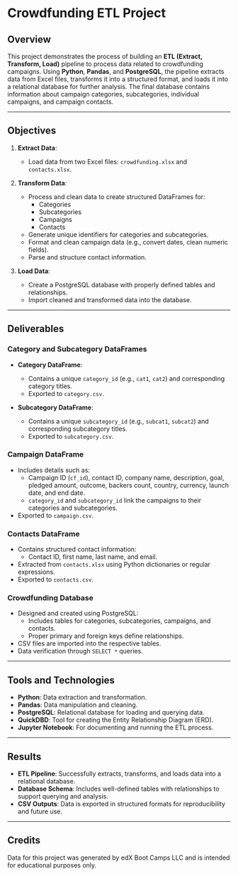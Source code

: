 # Crowdfunding ETL Project

## Overview

This project demonstrates the process of building an **ETL (Extract, Transform, Load)** pipeline to process data related to crowdfunding campaigns. Using **Python**, **Pandas**, and **PostgreSQL**, the pipeline extracts data from Excel files, transforms it into a structured format, and loads it into a relational database for further analysis. The final database contains information about campaign categories, subcategories, individual campaigns, and campaign contacts.

---

## Objectives

1. **Extract Data**:

   - Load data from two Excel files: `crowdfunding.xlsx` and `contacts.xlsx`.

2. **Transform Data**:

   - Process and clean data to create structured DataFrames for:
     - Categories
     - Subcategories
     - Campaigns
     - Contacts
   - Generate unique identifiers for categories and subcategories.
   - Format and clean campaign data (e.g., convert dates, clean numeric fields).
   - Parse and structure contact information.

3. **Load Data**:
   - Create a PostgreSQL database with properly defined tables and relationships.
   - Import cleaned and transformed data into the database.

---

## Deliverables

### Category and Subcategory DataFrames

- **Category DataFrame**:

  - Contains a unique `category_id` (e.g., `cat1`, `cat2`) and corresponding category titles.
  - Exported to `category.csv`.

- **Subcategory DataFrame**:
  - Contains a unique `subcategory_id` (e.g., `subcat1`, `subcat2`) and corresponding subcategory titles.
  - Exported to `subcategory.csv`.

### Campaign DataFrame

- Includes details such as:
  - Campaign ID (`cf_id`), contact ID, company name, description, goal, pledged amount, outcome, backers count, country, currency, launch date, and end date.
  - `category_id` and `subcategory_id` link the campaigns to their categories and subcategories.
- Exported to `campaign.csv`.

### Contacts DataFrame

- Contains structured contact information:
  - Contact ID, first name, last name, and email.
- Extracted from `contacts.xlsx` using Python dictionaries or regular expressions.
- Exported to `contacts.csv`.

### Crowdfunding Database

- Designed and created using PostgreSQL:
  - Includes tables for categories, subcategories, campaigns, and contacts.
  - Proper primary and foreign keys define relationships.
- CSV files are imported into the respective tables.
- Data verification through `SELECT *` queries.

---

## Tools and Technologies

- **Python**: Data extraction and transformation.
- **Pandas**: Data manipulation and cleaning.
- **PostgreSQL**: Relational database for loading and querying data.
- **QuickDBD**: Tool for creating the Entity Relationship Diagram (ERD).
- **Jupyter Notebook**: For documenting and running the ETL process.

---

## Results

- **ETL Pipeline**: Successfully extracts, transforms, and loads data into a relational database.
- **Database Schema**: Includes well-defined tables with relationships to support querying and analysis.
- **CSV Outputs**: Data is exported in structured formats for reproducibility and future use.

---

## Credits

Data for this project was generated by edX Boot Camps LLC and is intended for educational purposes only.
